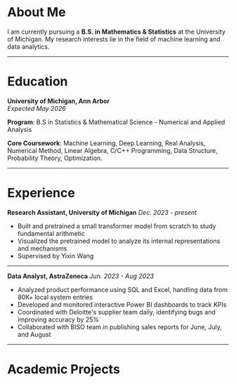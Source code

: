 # About Me
I am currently pursuing a **B.S. in Mathematics & Statistics** at the University of Michigan. My research interests lie in the field of machine learning and data analytics.

---

# Education
**University of Michigan, Ann Arbor**    
*Expected May 2026*

**Program**: B.S in Statistics & Mathematical Science - Numerical and Applied Analysis

**Core Coursework**: Machine Learning, Deep Learning, Real Analysis, Numerical Method, Linear Algebra, C/C++ Programming, Data Structure, Probability Theory, Optimization.


---

# Experience
**Research Assistant, University of Michigan**
*Dec. 2023 - present*

- Built and pretrained a small transformer model from scratch to study fundamental arithmetic
- Visualized the pretrained model to analyze its internal representations and mechanisms
- Supervised by Yixin Wang

---

**Data Analyst, AstraZeneca**
*Jun. 2023 - Aug 2023*

- Analyzed product performance using SQL and Excel, handling data from 80K+ local system entries
- Developed and monitored interactive Power BI dashboards to track KPIs
- Coordinated with Deloitte's supplier team daily, identifying bugs and improving accuracy by 25%
- Collaborated with BISO team in publishing sales reports for June, July, and August

---

# Academic Projects
